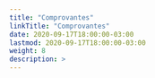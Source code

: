 ```yaml
---
title: "Comprovantes"
linkTitle: "Comprovantes"
date: 2020-09-17T18:00:00-03:00
lastmod: 2020-09-17T18:00:00-03:00
weight: 8
description: >
---
```



